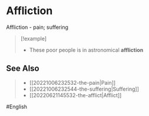 # Affliction

Affliction - pain; suffering

> [!example]
> - These poor people is in astronomical **affliction**

## See Also 

> - [[20221006232532-the-pain|Pain]]
> - [[20221006232544-the-suffering|Suffering]]
> - [[20220621145532-the-afflict|Afflict]]

#English 
